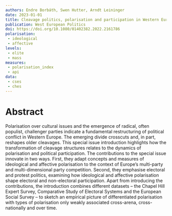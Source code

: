 ```yaml
---
authors: Endre Borbáth, Swen Hutter, Arndt Leininger
date: 2023-01-01
title: Cleavage politics, polarisation and participation in Western Europe
publication: West European Politics
doi: https://doi.org/10.1080/01402382.2022.2161786
polarisation: 
 - ideological
 - affective
levels:
 - elite
 - mass
measures:
 - polarisation_index
 - api
data:
 - cses
 - ches
---
```


# Abstract
Polarisation over cultural issues and the emergence of radical, often populist, challenger parties indicate a fundamental restructuring of political conflict in Western Europe. The emerging divide crosscuts and, in part, reshapes older cleavages. This special issue introduction highlights how the transformation of cleavage structures relates to the dynamics of polarisation and political participation. The contributions to the special issue innovate in two ways. First, they adapt concepts and measures of ideological and affective polarisation to the context of Europe’s multi-party and multi-dimensional party competition. Second, they emphasise electoral and protest politics, examining how ideological and affective polarisation shape electoral and non-electoral participation. Apart from introducing the contributions, the introduction combines different datasets – the Chapel Hill Expert Survey, Comparative Study of Electoral Systems and the European Social Survey – to sketch an empirical picture of differentiated polarisation with types of polarisation only weakly associated cross-arena, cross-nationally and over time.